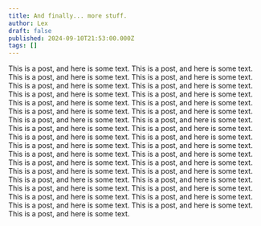 ```yaml
---
title: And finally... more stuff.
author: Lex
draft: false
published: 2024-09-10T21:53:00.000Z
tags: []
---
```

This is a post, and here is some text. This is a post, and here is some text. This is a post, and here is some text. This is a post, and here is some text. This is a post, and here is some text. This is a post, and here is some text. This is a post, and here is some text. This is a post, and here is some text. This is a post, and here is some text. This is a post, and here is some text. This is a post, and here is some text. This is a post, and here is some text. This is a post, and here is some text. This is a post, and here is some text. This is a post, and here is some text. This is a post, and here is some text. This is a post, and here is some text. This is a post, and here is some text. This is a post, and here is some text. This is a post, and here is some text. This is a post, and here is some text. This is a post, and here is some text. This is a post, and here is some text. This is a post, and here is some text. This is a post, and here is some text. This is a post, and here is some text. This is a post, and here is some text. This is a post, and here is some text. This is a post, and here is some text. This is a post, and here is some text. This is a post, and here is some text. This is a post, and here is some text. This is a post, and here is some text. This is a post, and here is some text. This is a post, and here is some text. 
